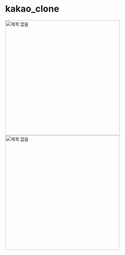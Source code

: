 # kakao_clone

<img width="363" alt="제목 없음" src="https://user-images.githubusercontent.com/64997245/92739304-b6d1f800-f3b7-11ea-9f95-57244912caf9.png">
<img width="362" alt="제목 없음" src="https://user-images.githubusercontent.com/64997245/93667378-6a29a380-fac0-11ea-85eb-69a75053549c.png">

